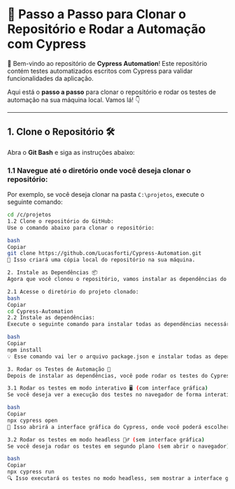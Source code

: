 # 🚀 Passo a Passo para Clonar o Repositório e Rodar a Automação com Cypress

🎉 Bem-vindo ao repositório de **Cypress Automation**! Este repositório contém testes automatizados escritos com Cypress para validar funcionalidades da aplicação.

Aqui está o **passo a passo** para clonar o repositório e rodar os testes de automação na sua máquina local. Vamos lá! 👇

---

## 1. Clone o Repositório 🛠️

Abra o **Git Bash** e siga as instruções abaixo:

### 1.1 Navegue até o diretório onde você deseja clonar o repositório:
Por exemplo, se você deseja clonar na pasta `C:\projetos`, execute o seguinte comando:

```bash
cd /c/projetos
1.2 Clone o repositório do GitHub:
Use o comando abaixo para clonar o repositório:

bash
Copiar
git clone https://github.com/Lucasforti/Cypress-Automation.git
🔄 Isso criará uma cópia local do repositório na sua máquina.

2. Instale as Dependências 📦
Agora que você clonou o repositório, vamos instalar as dependências do projeto:

2.1 Acesse o diretório do projeto clonado:
bash
Copiar
cd Cypress-Automation
2.2 Instale as dependências:
Execute o seguinte comando para instalar todas as dependências necessárias, incluindo o Cypress:

bash
Copiar
npm install
💡 Esse comando vai ler o arquivo package.json e instalar todas as dependências do projeto.

3. Rodar os Testes de Automação 🎯
Depois de instalar as dependências, você pode rodar os testes do Cypress de duas formas:

3.1 Rodar os testes em modo interativo 🖥️ (com interface gráfica)
Se você deseja ver a execução dos testes no navegador de forma interativa, rode o comando abaixo:

bash
Copiar
npx cypress open
🌟 Isso abrirá a interface gráfica do Cypress, onde você poderá escolher (E2E) e executar os testes.

3.2 Rodar os testes em modo headless 🏃‍♂️ (sem interface gráfica)
Se você deseja rodar os testes em segundo plano (sem abrir o navegador), ideal para CI/CD ou execução rápida, use o comando abaixo:

bash
Copiar
npx cypress run
🔍 Isso executará os testes no modo headless, sem mostrar a interface gráfica.
